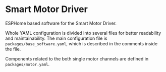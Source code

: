 Smart Motor Driver
==================

ESPHome based software for the Smart Motor Driver.

Whole YAML configuration is divided into several files for better readability and maintainability. The main configuration file is `packages/base_software.yaml`, which is described in the comments inside the file.

Components related to the both single motor channels are defined in `packages/motor.yaml`.